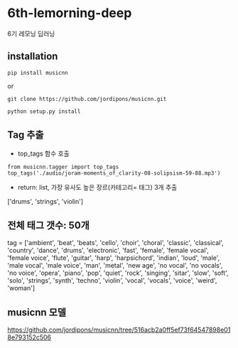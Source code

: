 # 6th-lemorning-deep
6기 레모닝 딥러닝


## installation

```
pip install musicnn

```
or 
```
git clone https://github.com/jordipons/musicnn.git

python setup.py install
```

## Tag 추출

- top_tags 함수 호출

```
from musicnn.tagger import top_tags
top_tags('./audio/joram-moments_of_clarity-08-solipsism-59-88.mp3')
```

- return: list, 가장 유사도 높은 장르(카테고리= 태그) 3개 추출

['drums', 'strings', 'violin']


## 전체 태그 갯수: 50개

tag = ['ambient', 'beat', 'beats', 'cello', 'choir', 'choral', 'classic', 'classical', 'country', 'dance', 'drums', 'electronic', 'fast', 'female', 'female vocal', 'female voice', 'flute', 'guitar', 'harp', 'harpsichord', 'indian', 'loud', 'male', 'male vocal', 'male voice', 'man', 'metal', 'new age', 'no vocal', 'no vocals', 'no voice', 'opera', 'piano', 'pop', 'quiet', 'rock', 'singing', 'sitar', 'slow', 'soft', 'solo', 'strings', 'synth', 'techno', 'violin', 'vocal', 'vocals', 'voice', 'weird', 'woman']


## musicnn 모델 

https://github.com/jordipons/musicnn/tree/516acb2a0ff5ef73f64547898e018e793152c506
